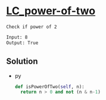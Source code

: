 # [LC_power-of-two](https://leetcode.com/problems/power-of-two)

```en
Check if power of 2
```

```txt
Input: 8
Output: True
```

## Solution

* py

  ```py
  def isPowerOfTwo(self, n):
    return n > 0 and not (n & n-1)
  ```
